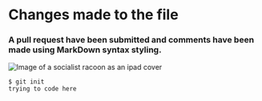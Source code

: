 # Changes made to the file

### A pull request have been submitted and comments have been made using MarkDown syntax styling.

![Image of a socialist racoon as an ipad cover](https://ih1.redbubble.net/image.3943362972.7555/mwo,x1000,ipad_2_snap-pad,750x1000,f8f8f8.u1.jpg)

```
$ git init
trying to code here 

```

